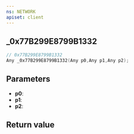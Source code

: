 ```yaml
---
ns: NETWORK
apiset: client
---
```

## _0x77B299E8799B1332

```c
// 0x77B299E8799B1332
Any _0x77B299E8799B1332(Any p0,Any p1,Any p2);
```


## Parameters
* **p0**:
* **p1**:
* **p2**:

## Return value

